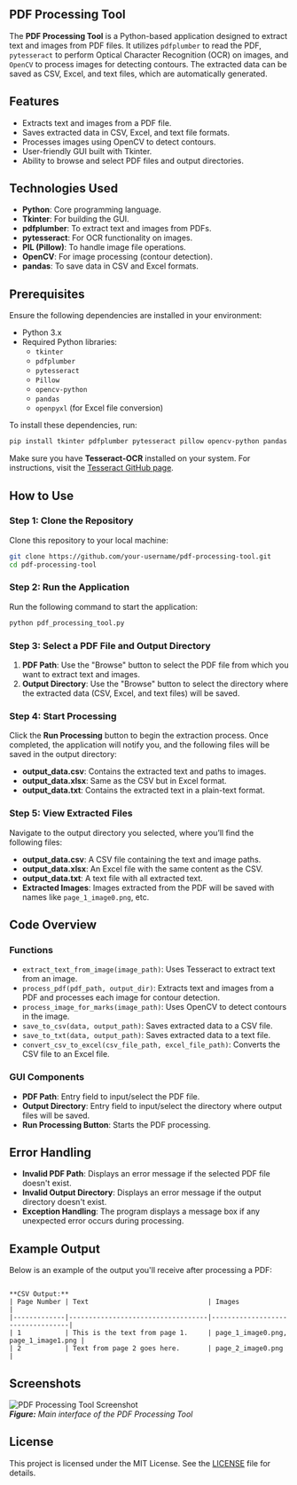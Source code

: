 

## PDF Processing Tool

The **PDF Processing Tool** is a Python-based application designed to extract text and images from PDF files. It utilizes `pdfplumber` to read the PDF, `pytesseract` to perform Optical Character Recognition (OCR) on images, and `OpenCV` to process images for detecting contours. The extracted data can be saved as CSV, Excel, and text files, which are automatically generated.

## Features

- Extracts text and images from a PDF file.
- Saves extracted data in CSV, Excel, and text file formats.
- Processes images using OpenCV to detect contours.
- User-friendly GUI built with Tkinter.
- Ability to browse and select PDF files and output directories.
  
## Technologies Used

- **Python**: Core programming language.
- **Tkinter**: For building the GUI.
- **pdfplumber**: To extract text and images from PDFs.
- **pytesseract**: For OCR functionality on images.
- **PIL (Pillow)**: To handle image file operations.
- **OpenCV**: For image processing (contour detection).
- **pandas**: To save data in CSV and Excel formats.

## Prerequisites

Ensure the following dependencies are installed in your environment:

- Python 3.x
- Required Python libraries:
  - `tkinter`
  - `pdfplumber`
  - `pytesseract`
  - `Pillow`
  - `opencv-python`
  - `pandas`
  - `openpyxl` (for Excel file conversion)

To install these dependencies, run:

```bash
pip install tkinter pdfplumber pytesseract pillow opencv-python pandas openpyxl
```

Make sure you have **Tesseract-OCR** installed on your system. For instructions, visit the [Tesseract GitHub page](https://github.com/tesseract-ocr/tesseract).

## How to Use

### Step 1: Clone the Repository

Clone this repository to your local machine:

```bash
git clone https://github.com/your-username/pdf-processing-tool.git
cd pdf-processing-tool
```

### Step 2: Run the Application

Run the following command to start the application:

```bash
python pdf_processing_tool.py
```

### Step 3: Select a PDF File and Output Directory

1. **PDF Path**: Use the "Browse" button to select the PDF file from which you want to extract text and images.
2. **Output Directory**: Use the "Browse" button to select the directory where the extracted data (CSV, Excel, and text files) will be saved.

### Step 4: Start Processing

Click the **Run Processing** button to begin the extraction process. Once completed, the application will notify you, and the following files will be saved in the output directory:

- **output_data.csv**: Contains the extracted text and paths to images.
- **output_data.xlsx**: Same as the CSV but in Excel format.
- **output_data.txt**: Contains the extracted text in a plain-text format.

### Step 5: View Extracted Files

Navigate to the output directory you selected, where you’ll find the following files:

- **output_data.csv**: A CSV file containing the text and image paths.
- **output_data.xlsx**: An Excel file with the same content as the CSV.
- **output_data.txt**: A text file with all extracted text.
- **Extracted Images**: Images extracted from the PDF will be saved with names like `page_1_image0.png`, etc.

## Code Overview

### Functions

- `extract_text_from_image(image_path)`: Uses Tesseract to extract text from an image.
- `process_pdf(pdf_path, output_dir)`: Extracts text and images from a PDF and processes each image for contour detection.
- `process_image_for_marks(image_path)`: Uses OpenCV to detect contours in the image.
- `save_to_csv(data, output_path)`: Saves extracted data to a CSV file.
- `save_to_txt(data, output_path)`: Saves extracted data to a text file.
- `convert_csv_to_excel(csv_file_path, excel_file_path)`: Converts the CSV file to an Excel file.
  
### GUI Components

- **PDF Path**: Entry field to input/select the PDF file.
- **Output Directory**: Entry field to input/select the directory where output files will be saved.
- **Run Processing Button**: Starts the PDF processing.

## Error Handling

- **Invalid PDF Path**: Displays an error message if the selected PDF file doesn't exist.
- **Invalid Output Directory**: Displays an error message if the output directory doesn't exist.
- **Exception Handling**: The program displays a message box if any unexpected error occurs during processing.

## Example Output

Below is an example of the output you'll receive after processing a PDF:
```

**CSV Output:**
| Page Number | Text                              | Images                           |
|-------------|-----------------------------------|----------------------------------|
| 1           | This is the text from page 1.     | page_1_image0.png, page_1_image1.png |
| 2           | Text from page 2 goes here.       | page_2_image0.png                |
```
## Screenshots

![PDF Processing Tool Screenshot](https://example.com/screenshot.png)  
_**Figure:** Main interface of the PDF Processing Tool_

## License

This project is licensed under the MIT License. See the [LICENSE](LICENSE) file for details.
